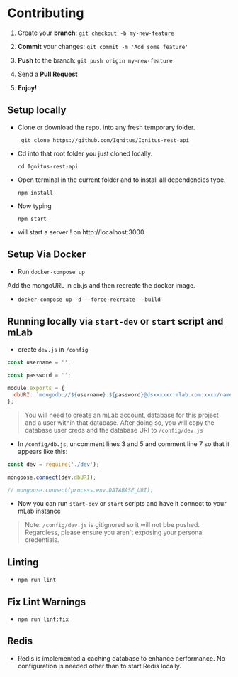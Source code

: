 
# Contributing

1. Create your **branch**: ```git checkout -b my-new-feature```

2. **Commit** your changes: ```git commit -m 'Add some feature'```

3. **Push** to the branch: ```git push origin my-new-feature```

4. Send a **Pull Request**

5. **Enjoy!**

## Setup locally

* Clone or download the repo. into any fresh temporary folder.

    ``` git clone https://github.com/Ignitus/Ignitus-rest-api```

* Cd into that root folder you just cloned locally.

    ``` cd Ignitus-rest-api ```

* Open terminal in the current folder and to install all dependencies type.

    ``` npm install ```

* Now typing

    ``` npm start ```

* will start a server ! on http://localhost:3000

## Setup Via Docker

* Run ```docker-compose up```

Add the mongoURL in db.js and then recreate the docker image.
 
 * ```docker-compose up -d --force-recreate --build```

 ## Running locally via `start-dev` or `start` script and mLab

 * create `dev.js` in `/config`

```javascript
const username = '';

const password = '';

module.exports = {
  dbURI: `mongodb://${username}:${password}@dsxxxxxx.mlab.com:xxxx/name`,
};
 ```

 > You will need to create an mLab account, database for this project and a user within that database. After doing so, you will copy the database user creds and the database URI to `/config/dev.js`

 * In `/config/db.js`, uncomment lines 3 and 5 and comment line 7 so that it appears like this:

 ```javascript
 const dev = require('./dev');

mongoose.connect(dev.dbURI);

// mongoose.connect(process.env.DATABASE_URI);
 ```
 
 * Now you can run `start-dev` or `start` scripts and have it connect to your mLab instance

 > Note: `/config/dev.js` is gitignored so it will not bbe pushed. Regardless, please ensure you aren't exposing your personal credentials.
 
## Linting

 * ``` npm run lint ```	
 
## Fix Lint Warnings

 * ``` npm run lint:fix ```

 ## Redis

 * Redis is implemented a caching database to enhance performance.  No configuration is needed other than to start Redis locally.
